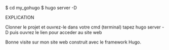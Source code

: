 $ cd my_gohugo
$ hugo server -D

EXPLICATION

Clonner le projet et ouvrez-le dans votre cmd (terminal)
tapez hugo server -D
puis ouvrez le lien pour acceder au site web

Bonne visite sur mon site web construit avec le framework Hugo.

